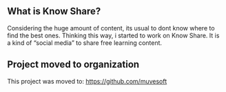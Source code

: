 

## What is Know Share?
Considering the huge amount of content, its usual to dont know where to find the best ones. Thinking this way, i started to work on Know Share. It is a kind of “social media” to share free learning content.


## Project moved to organization
This project was moved to: https://github.com/muvesoft


